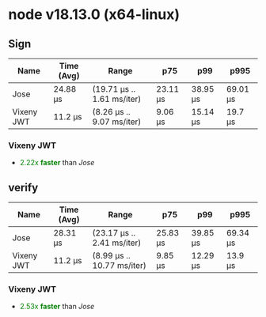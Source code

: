 
# node v18.13.0 (x64-linux)

## Sign
| Name | Time (Avg) | Range | p75 | p99 | p995 |
|------|------------|-------|-----|-----|------|
| Jose | 24.88 µs | (19.71 µs .. 1.61 ms/iter) | 23.11 µs | 38.95 µs | 69.01 µs |
| Vixeny JWT | 11.2 µs | (8.26 µs .. 9.07 ms/iter) | 9.06 µs | 15.14 µs | 19.7 µs |## **Summary** for *Sign*

### **Vixeny JWT** 

- <span style="color:green">2.22x **faster**</span> than *Jose*





## verify
| Name | Time (Avg) | Range | p75 | p99 | p995 |
|------|------------|-------|-----|-----|------|
| Jose | 28.31 µs | (23.17 µs .. 2.41 ms/iter) | 25.83 µs | 39.85 µs | 69.34 µs |
| Vixeny JWT | 11.2 µs | (8.99 µs .. 10.77 ms/iter) | 9.85 µs | 12.29 µs | 13.9 µs |## **Summary** for *verify*

### **Vixeny JWT** 

- <span style="color:green">2.53x **faster**</span> than *Jose*


